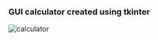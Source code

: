
### GUI calculator created using tkinter ###
![calculator](https://user-images.githubusercontent.com/68140538/88299229-c457f380-cd1f-11ea-996e-5d18c616c5c1.PNG)
